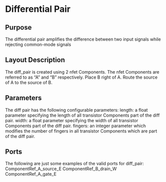 # Differential Pair
## Purpose
The differential pair amplifies the difference between two input signals while rejecting common-mode signals
## Layout Description
The diff_pair is created using 2 nfet Components. The nfet Components are referred to as “A” and “B” respectively. Place B right of A. Route the source of A to the source of B.
## Parameters
The diff pair has the following configurable parameters:
length: a float parameter specifying the length of all transistor Components part of the diff pair.
width: a float parameter specifying the width of all transistor Components part of the diff pair.
fingers: an integer parameter which modifies the number of fingers in all transistor Components which are part of the diff pair.
## Ports
The following are just some examples of the valid ports for diff_pair:
ComponentRef_A_source_E
ComponentRef_B_drain_W
ComponentRef_A_gate_E
